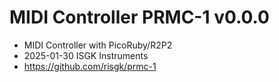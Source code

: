 # MIDI Controller PRMC-1 v0.0.0

- MIDI Controller with PicoRuby/R2P2
- 2025-01-30 ISGK Instruments
- <https://github.com/risgk/prmc-1>
